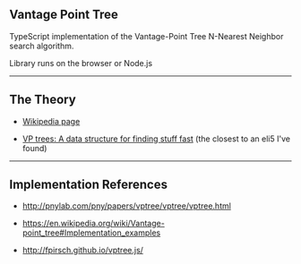 ## Vantage Point Tree
TypeScript implementation of the Vantage-Point Tree N-Nearest Neighbor search algorithm.

Library runs on the browser or Node.js

---
## The Theory
- [Wikipedia page](https://en.wikipedia.org/wiki/Vantage-point_tree)

- [VP trees: A data structure for finding stuff fast](http://stevehanov.ca/blog/index.php?id=130) (the closest to an eli5 I've found)

---
## Implementation References

- http://pnylab.com/pny/papers/vptree/vptree/vptree.html

- https://en.wikipedia.org/wiki/Vantage-point_tree#Implementation_examples

- http://fpirsch.github.io/vptree.js/
